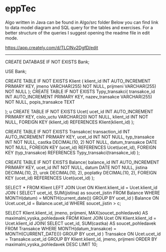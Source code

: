 # eppTec
Algo written in Java can be found in Algo/src folder
Below you can find link to data model diagram and SQL query for the tables and exercises.
For a better structure of the queries I suggest opening the readme file in edit mode.

https://app.creately.com/d/TLClNv2DgfD/edit

-----------------------------------------------------------------------------------------

CREATE DATABASE IF NOT EXISTS Bank;

USE Bank;

CREATE TABLE IF NOT EXISTS Klient (
	klient_id INT AUTO_INCREMENT PRIMARY KEY,
	jmeno VARCHAR(255) NOT NULL,
	prijmeni VARCHAR(255) NOT NULL
);
CREATE TABLE IF NOT EXISTS Typy_transakci(
transakce_id INT AUTO_INCREMENT PRIMARY KEY,
nazev_transakce VARCHAR(255) NOT NULL,
popis_transakce TEXT

);
u
CREATE TABLE IF NOT EXISTS Ucet(
	ucet_id INT AUTO_INCREMENT PRIMARY KEY,
	cislo_uctu VARCHAR(20) NOT NULL,
	klient_id INT NOT NULL,
	FOREIGN KEY (klient_id) REFERENCES Klient(klient_id)
);

CREATE TABLE IF NOT EXISTS Transakce(
	transaction_id INT AUTO_INCREMENT PRIMARY KEY,
	ucet_id INT NOT NULL,
	typ_transakce INT NOT NULL,
	castka DECIMAL(10, 2) NOT NULL,
	datum_transakce DATE NOT NULL,
	FOREIGN KEY (ucet_id) REFERENCES Ucet(ucet_id),
	FOREIGN KEY (typ_transakce) REFERENCES Typy_transakci(transakce_id)
);

CREATE TABLE IF NOT EXISTS Balance(
	balance_id INT AUTO_INCREMENT PRIMARY KEY,
	ucet_id INT NOT NULL,
	datum DATE NOT NULL,
	jistina DECIMAL(10, 2),
	urok DECIMAL(10, 2),
	poplatky DECIMAL(10, 2),
	FOREIGN KEY (ucet_id) REFERENCES Ucet(ucet_id)
);


SELECT * FROM Klient
LEFT JOIN Ucet 
ON Klient.klient_id = Ucet.klient_id
JOIN (
	SELECT ucet_id, SUM(jistina) as soucet_jistin
    FROM Balance
    WHERE MONTH(datum) = MONTH(current_date())
    GROUP BY ucet_id
) Balance 
ON Ucet.ucet_id = Balance.ucet_id
WHERE soucet_jistin > c;

SELECT Klient.klient_id, jmeno, prijmeni, MAX(soucet_pohledavek) AS maximalni_vyska_pohledavek FROM Klient
JOIN Ucet
ON Klient.klient_id = Ucet.klient_id
JOIN( 
	SELECT ucet_id, SUM(castka) AS soucet_pohledavek
    FROM Transakce
    WHERE MONTH(datum_transakce) = MONTH(CURRENT_DATE())
    GROUP BY ucet_id
) Transakce 
ON Ucet.ucet_id = Transakce.ucet_id
GROUP BY Klient.klient_id, jmeno, prijmeni
ORDER BY maximalni_vyska_pohledavek DESC
LIMIT 10;
